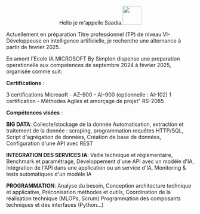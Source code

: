 
 <p style="text-align:center;">Hello je m'appelle Saadia.<img src="https://github.com/SCHAD3/SCHAD3/assets/151553315/578910f3-528a-4a16-b0a4-8b2291c4e509" style="width:50px">
</p> 
 

Actuellement en préparation Titre professionnel (TP) de niveau VI-Développeuse en intelligence artificielle, je recherche une alternance à partir de fevrier 2025.

En amont l'Ecole IA MICROSOFT By Simplon dispense une preparation operationelle aux competences de septembre 2024 à février 2025, organisée comme suit:
 
**Certifications** : 

3 certifications Microsoft - AZ-900 - AI-900 (optionnelle : AI-102)
1 certification - Méthodes Agiles et amorçage de projet" RS-2085


**Compétences visées** : 

**BIG DATA**: Collecte/stockage de la donnée
Automatisation, extraction et traitement de la
donnée : scraping, programmation requêtes
HTTP/SQL,
Script d'agrégation de données,
Création de base de données,
Configuration d'une API avec REST

**INTEGRATION DES SERVICES IA**:
Veille technique et règlementaire,
Benchmark et paramétrage,
Développement d'une API avec un modèle d'IA,
Intégration de l'API dans une application ou un
service d'IA,
Monitoring & tests automatiques d'un modèle IA

**PROGRAMMATION**:
Analyse du besoin,
Conception architecture technique et applicative,
Préconisation méthodes et outils,
Coordination de la réalisation technique (MLOPs,
Scrum)
Programmation des composants techniques et des
interfaces (Python...)

